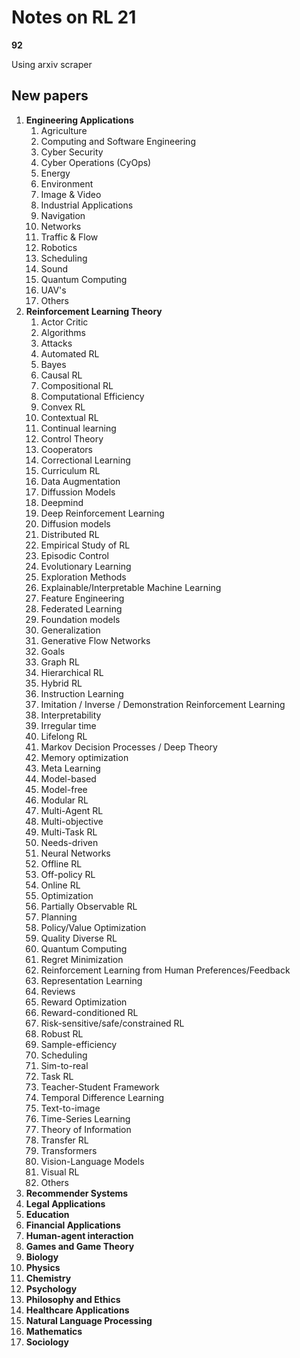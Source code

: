 # Notes on RL 21

__92__

Using arxiv scraper

## New papers

1. __Engineering Applications__
   1. Agriculture
   2. Computing and Software Engineering
   3. Cyber Security 
   4. Cyber Operations (CyOps)
   5. Energy
   6. Environment
   7. Image & Video
   8. Industrial Applications
   9.  Navigation
   10. Networks
   11. Traffic & Flow
   12. Robotics
   13. Scheduling
   14. Sound
   15. Quantum Computing
   16. UAV's
   17. Others
2.  __Reinforcement Learning Theory__
    1. Actor Critic
    2. Algorithms
    3. Attacks
    4. Automated RL
    5. Bayes
    6. Causal RL
    7. Compositional RL
    8. Computational Efficiency
    9.  Convex RL
    10. Contextual RL
    11. Continual learning
    12. Control Theory
    13. Cooperators
    14. Correctional Learning
    15. Curriculum RL
    16. Data Augmentation
    17. Diffussion Models
    18. Deepmind
    19. Deep Reinforcement Learning
    20. Diffusion models
    21. Distributed RL
    22. Empirical Study of RL
    23. Episodic Control
    24. Evolutionary Learning
    25. Exploration Methods
    26. Explainable/Interpretable Machine Learning
    27. Feature Engineering
    28. Federated Learning
    29. Foundation models
    30. Generalization
    31. Generative Flow Networks
    32. Goals
    33. Graph RL
    34. Hierarchical RL
    35. Hybrid RL
    36. Instruction Learning
    37. Imitation / Inverse / Demonstration Reinforcement Learning
    38. Interpretability
    39. Irregular time
    40. Lifelong RL 
    41. Markov Decision Processes / Deep Theory
    42. Memory optimization
    43. Meta Learning
    44. Model-based
    45. Model-free
    46. Modular RL
    47. Multi-Agent RL
    48. Multi-objective
    49. Multi-Task RL
    50. Needs-driven
    51. Neural Networks
    52. Offline RL
    53. Off-policy RL
    54. Online RL
    55. Optimization
    56. Partially Observable RL
    57. Planning
    58. Policy/Value Optimization
    59. Quality Diverse RL
    60. Quantum Computing
    61. Regret Minimization
    62. Reinforcement Learning from Human Preferences/Feedback
    63. Representation Learning
    64. Reviews
    65. Reward Optimization
    66. Reward-conditioned RL
    67. Risk-sensitive/safe/constrained RL
    68. Robust RL
    69. Sample-efficiency
    70. Scheduling
    71. Sim-to-real
    72. Task RL
    73. Teacher-Student Framework
    74. Temporal Difference Learning
    75. Text-to-image
    76. Time-Series Learning
    77. Theory of Information
    78. Transfer RL
    79. Transformers
    80. Vision-Language Models
    81. Visual RL
    82. Others
3. __Recommender Systems__
4. __Legal Applications__
5. __Education__
6. __Financial Applications__
7. __Human-agent interaction__
8. __Games and Game Theory__
9.  __Biology__
10. __Physics__
11. __Chemistry__
12. __Psychology__
13. __Philosophy and Ethics__
14. __Healthcare Applications__
15. __Natural Language Processing__
16. __Mathematics__
17. __Sociology__